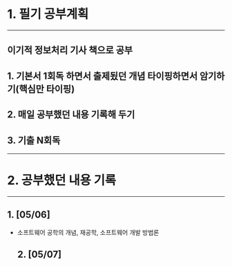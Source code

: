 <h1 id="1-필기-공부계획">1. 필기 공부계획</h1>
<hr />
<h2 id="이기적-정보처리-기사-책으로-공부">이기적 정보처리 기사 책으로 공부</h2>
<h2 id="1-기본서-1회독-하면서-출제됬던-개념-타이핑하면서-암기하기핵심만-타이핑">1. 기본서 1회독 하면서 출제됬던 개념 타이핑하면서 암기하기(핵심만 타이핑)</h2>
<h2 id="2-매일-공부했던-내용-기록해-두기">2. 매일 공부했던 내용 기록해 두기</h2>
<h2 id="3-기출-n회독">3. 기출 N회독</h2>
<hr />
<h1 id="2-공부했던-내용-기록">2. 공부했던 내용 기록</h1>
<hr />
<h2 id="1-0506">1. [05/06]</h2>
<ul>
<li>소프트웨어 공학의 개념, 재공학, 소프트웨어 개발 방법론<h2 id="2-0507">2. [05/07]</h2>
</li>
</ul>